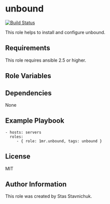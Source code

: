# unbound

[![Build Status](https://travis-ci.com/1mr/ansible-role-unbound.svg?branch=master)](https://travis-ci.com/1mr/ansible-role-unbound)

This role helps to install and configure unbound.

## Requirements

This role requires ansible 2.5 or higher.

## Role Variables

## Dependencies

None

## Example Playbook

    - hosts: servers
      roles:
         - { role: 1mr.unbound, tags: unbound }

## License

MIT

## Author Information

This role was created by Stas Stavnichuk.
